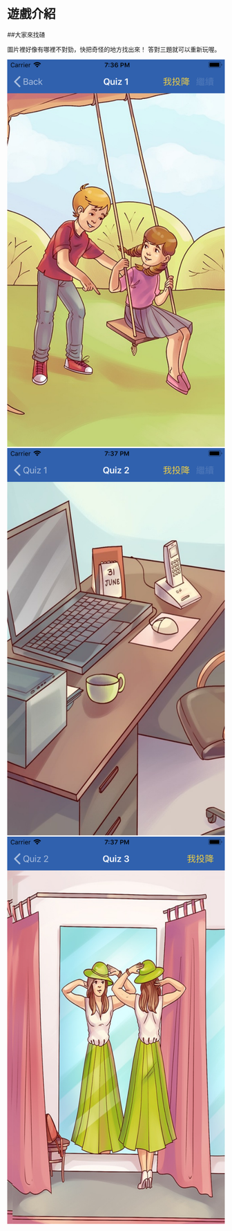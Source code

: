 # 遊戲介紹
##大家來找碴

圖片裡好像有哪裡不對勁，快把奇怪的地方找出來！
答對三題就可以重新玩喔。




![Alt text](pic1.png) 
![Alt text](pic2.png)
![Alt text](pic3.png)

